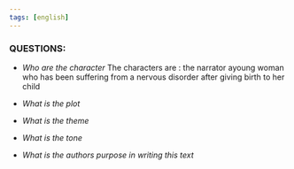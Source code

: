 ```yaml
---
tags: [english]
---
```



### **QUESTIONS:** 

- *Who are the character*
The characters are : the narrator ayoung woman who has been suffering from a nervous disorder after giving birth to her child

- *What is the plot* 


- *What is the theme* 


- *What is the tone* 


- *What is the authors purpose in writing this text*


